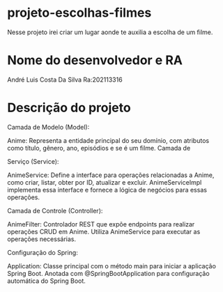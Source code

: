 # projeto-escolhas-filmes
Nesse projeto irei criar um lugar aonde te auxilia a escolha de um filme.

# Nome do desenvolvedor e RA
André Luis Costa Da Silva Ra:202113316

# Descrição do projeto 
Camada de Modelo (Model):

Anime:
Representa a entidade principal do seu domínio, com atributos como título, gênero, ano, episódios e se é um filme.
Camada de 

Serviço (Service):

AnimeService:
Define a interface para operações relacionadas a Anime, como criar, listar, obter por ID, atualizar e excluir.
AnimeServiceImpl implementa essa interface e fornece a lógica de negócios para essas operações.

Camada de Controle (Controller):

AnimeFilter:
Controlador REST que expõe endpoints para realizar operações CRUD em Anime.
Utiliza AnimeService para executar as operações necessárias.

Configuração do Spring:

Application:
Classe principal com o método main para iniciar a aplicação Spring Boot.
Anotada com @SpringBootApplication para configuração automática do Spring Boot.
